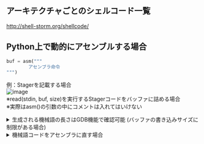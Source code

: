 ## アーキテクチャごとのシェルコード一覧

http://shell-storm.org/shellcode/

## Python上で動的にアセンブルする場合

```python
buf = asm("""
		アセンブラ命令
""")
```

例：Stagerを記載する場合<br>
![image](https://user-images.githubusercontent.com/82632174/189115252-be318ebb-0214-45d6-a983-28889d9ea2d0.png) <br>
※read(stdin, buf, size)を実行するStagerコードをバッファに詰める場合 <br>
※実際はasm()の引数の中にコメントは入れてはいけない

<details>
<summary>生成される機械語の長さはGDB機能で確認可能 (バッファの書き込みサイズに制限がある場合)</summary>

手順①：GDBを起動 <br>
`gdb`

手順②：アセンブル実行 <br>
`asm "[アセンブラ命令①]; [アセンブラ命令②]; …"` <br>
![image](https://user-images.githubusercontent.com/82632174/189115658-e32451d1-6b17-47f7-9906-f1adc6cd1672.png) <br>
※上記のアセンブルコードが8byte長になっていることが分かる

</details>

<details>
<summary>機械語コードをアセンブラに直す場合</summary>

```
gdb
dasm "6a7b4dcc.."
```

</details>
